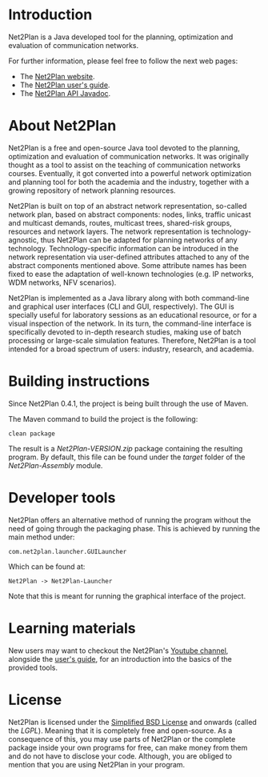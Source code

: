 # Introduction
Net2Plan is a Java developed tool for the planning, optimization and evaluation of communication networks.

For further information, please feel free to follow the next web pages:
* The [Net2Plan website](www.net2plan.com).
* The [Net2Plan user's guide](http://net2plan.com/documentation/current/help/usersGuide.pdf).
* The [Net2Plan API Javadoc](http://net2plan.com/documentation/current/javadoc/api/index.html).

# About Net2Plan
Net2Plan is a free and open-source Java tool devoted to the planning, optimization and evaluation of communication networks. It was originally thought as a tool to assist on the teaching of communication networks courses. Eventually, it got converted into a powerful network optimization and planning tool for both the academia and the industry, together with a growing repository of network planning resources.

Net2Plan is built on top of an abstract network representation, so-called network plan, based on abstract components: nodes, links, traffic unicast and multicast demands, routes, multicast trees, shared-risk groups, resources and network layers. The network representation is technology-agnostic, thus Net2Plan can be adapted for planning networks of any technology. Technology-specific information can be introduced in the network representation via user-defined attributes attached to any of the abstract components mentioned above. Some attribute names has been fixed to ease the adaptation of well-known technologies (e.g. IP networks, WDM networks, NFV scenarios).

Net2Plan is implemented as a Java library along with both command-line and graphical user interfaces (CLI and GUI, respectively). The GUI is specially useful for laboratory sessions as an educational resource, or for a visual inspection of the network. In its turn, the command-line interface is specifically devoted to in-depth research studies, making use of batch processing or large-scale simulation features. Therefore, Net2Plan is a tool intended for a broad spectrum of users: industry, research, and academia.

# Building instructions
Since Net2Plan 0.4.1, the project is being built through the use of Maven.

The Maven command to build the project is the following:

`clean package`

The result is a _Net2Plan-VERSION.zip_ package containing the resulting program. By default, this file can be found under the _target_ folder of the _Net2Plan-Assembly_ module.

# Developer tools
Net2Plan offers an alternative method of running the program without the need of going through the packaging phase. This is achieved by running the main method under:

`com.net2plan.launcher.GUILauncher`

Which can be found at:

`Net2Plan -> Net2Plan-Launcher`

Note that this is meant for running the graphical interface of the project.

# Learning materials
New users may want to checkout the Net2Plan's [Youtube channel](https://www.youtube.com/channel/UCCgkr1wlMlO221yhFGmWZUg), alongside the [user's guide](http://net2plan.com/documentation/current/help/usersGuide.pdf), for an introduction into the basics of the provided tools. 

# License
Net2Plan is licensed under the [Simplified BSD License](https://opensource.org/licenses/BSD-2-Clause) and onwards (called the _LGPL_). Meaning that it is completely free and open-source. As a consequence of this, you may use parts of Net2Plan or the complete package inside your own programs for free, can make money from them and do not have to disclose your code. Although, you are obliged to mention that you are using Net2Plan in your program.